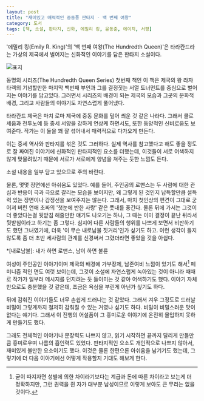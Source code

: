 ```yaml
---
layout: post
title: "재미있고 매력적인 중동풍 판타지 - 백 번째 여왕"
category: 도서
tags: [책, 소설, 판타지, 신화, 에밀리 킹, 윤동준, 에이치, 서평]
---
```


'에밀리 킹(Emily R. King)'의
'백 번째 여왕(The Hundredth Queen)'은
타라칸드라는 가상의 제국에서 벌어지는 신화적인 이야기를 담은 판타지 소설이다.

![표지](https://lh3.googleusercontent.com/OwSifxhQjgzz96ZkXUn14u5hnOt-kmlPqgurEcPtV4lzGY_TFvP0e79cFK8CqDMm1Qn5ISlaEMsrKQ=s480)

동명의 시리즈(The Hundredth Queen Series) 첫번째 책인 이 책은
제국의 왕 라자 타렉의 기념할만한 마지막 백번째 부인과
그를 결정짓는 서열 토너먼트를 중심으로 벌어지는 이야기를 담고있다.
그러면서 시리즈의 배경이 되는 제국의 모습과 그곳의 문화적 배경,
그리고 사람들의 이야기도 자연스럽게 풀어냈다.

타라칸드 제국은 마치 로마 제국에 중동 문화를 덮어 씌운 것 같은 나라다.
그래서 콜로세움과 전투노예 등 중세 서양을 강하게 연상케 하면서도,
또한 동양적인 신비로움도 보여준다.
작가는 이 둘을 꽤 잘 섞어내서 매력적으로 다가오게 만든다.

이는 중세 역사와 판타지를 섞은 것도 그러하다.
실제 역사를 참고했다고 해도 좋을 정도로 잘 짜여진 이야기에 신화적인 판타지적인 요소를 더했는데,
이것들이 서로 어색하지 않게 맞물려있기 때문에
서로가 서로에게 양념을 쳐주는 듯한 느낌도 든다.


<div class="im im-warning">
소설 내용을 일부 담고 있으므로 주의 바란다.
</div>


물론, 몇몇 장면에선 아쉬움도 있었다.
예를 들어, 주인공의 로맨스는
두 사람에 대한 관심과 반응이 극과 극으로 갈리는 모습을 보이지만,
왜 그렇게 된 것인지 납득할만큼 설득력 있는 장면이나 감정선을 보여주지는 않는다.
그래서, 마치 첫인상의 편견이 그대로 굳어져 버린 연애 초짜의 '첫눈에 반한 사랑' 같은 풋내를 풍긴다.
물론 뒤에 가서는 그것이 더 좋았다는걸 뒷받침 해줄만한 얘기도 나오기는 하나,
그 때는 이미 결정이 끝난 뒤라서 뒷받침이라고 하기는 좀 그렇다.
심지어 다른 사람들의 행위를 나쁘게 보면서 비판하기도 했던 그녀였기에,
더욱 '이 무슨 내로남불 짓거리'인가 싶기도 하고.
이런 생각이 들지 않도록 좀 더 초반 세사람의 관계를 신경써서 그렸더라면 좋았을 것을 아쉽다.

*[내로남불]: 내가 하면 로맨스, 남이 하면 불륜

여성이 주인공인 이야기이며 제국의 배경에 가부장제, 남존여비 느낌이 있기도 해서[^1]
페미니즘 적인 면도 여럿 보이는데,
그것이 소설에 자연스럽게 녹아있는 것이 아니라
때때로 작가가 일부러 메시지를 던지려는 듯 들이미는 것 같아 어색하기도 했다.
이야기 자체만으로도 충분했을 것 같은데, 조금은 욕심을 부린게 아닌가 싶기도 하다.

[^1]: 굳이 따지자면 성별에 의한 차이라기보다는 계급과 돈에 따른 차이라고 보는게 더 정확하지만, 그런 권력을 쥔 자가 대부분 남성이므로 이렇게 보아도 큰 무리는 없을 것이다.

뒤에 감춰진 이야기들도 너무 손쉽게 드러나는 것 같았다.
그래서 겨우 그정도로 드러날 비밀이 그렇게까지 철저히 감춰질 수 있는 거였나 싶기도 하다.
비밀이 비밀스러운 맛이 없다는 얘기다.
그래서 이 진행의 어설픔이 그 흥미로운 이야기에 온전히 몰입하지 못하게 만들기도 했다.

그래도 전체적인 이야기나 문장력도 나쁘지 않고,
읽기 시작하면 끝까지 달리게 만들만큼 흥미로우며 나름의 흡인력도 있었다.
판타지적인 요소도 개인적으로 나쁘지 않아서,
재미있게 볼만한 요소이기도 했다.
이것은 물론 한편으론 아쉬움을 남기기도 했는데,
그렇기에 더 다음 이야기에선 어떻게 작용할지 기대도 해보게 한다.
